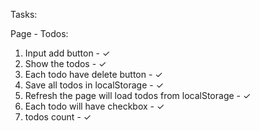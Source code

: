 Tasks:

Page - Todos:
1. Input add button - ✓
2. Show the todos - ✓
3. Each todo have delete button - ✓
4. Save all todos in localStorage - ✓
5. Refresh the page will load todos from localStorage - ✓
6. Each todo will have checkbox - ✓
7. todos count - ✓